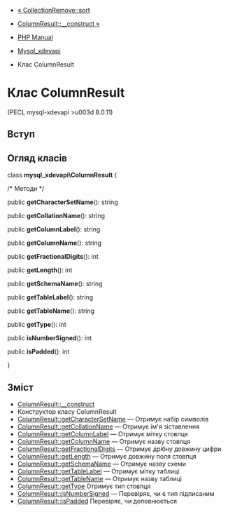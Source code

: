 - [« CollectionRemove::sort](mysql-xdevapi-collectionremove.sort.md)
- [ColumnResult::\_\_construct »](mysql-xdevapi-columnresult.construct.md)

- [PHP Manual](index.md)
- [Mysql_xdevapi](book.mysql-xdevapi.md)
- Клас ColumnResult

# Клас ColumnResult

(PECL mysql-xdevapi \>u003d 8.0.11)

## Вступ

## Огляд класів

class **mysql_xdevapi\ColumnResult** {

/\* Методи \*/

public **getCharacterSetName**(): string

public **getCollationName**(): string

public **getColumnLabel**(): string

public **getColumnName**(): string

public **getFractionalDigits**(): int

public **getLength**(): int

public **getSchemaName**(): string

public **getTableLabel**(): string

public **getTableName**(): string

public **getType**(): int

public **isNumberSigned**(): int

public **isPadded**(): int

}

## Зміст

- [ColumnResult::\_\_construct](mysql-xdevapi-columnresult.construct.md)
- Конструктор класу ColumnResult
- [ColumnResult::getCharacterSetName](mysql-xdevapi-columnresult.getcharactersetname.md)
— Отримує набір символів
- [ColumnResult::getCollationName](mysql-xdevapi-columnresult.getcollationname.md)
— Отримує ім'я зіставлення
- [ColumnResult::getColumnLabel](mysql-xdevapi-columnresult.getcolumnlabel.md)
— Отримує мітку стовпця
- [ColumnResult::getColumnName](mysql-xdevapi-columnresult.getcolumnname.md)
— Отримує назву стовпця
- [ColumnResult::getFractionalDigits](mysql-xdevapi-columnresult.getfractionaldigits.md)
— Отримує дрібну довжину цифри
- [ColumnResult::getLength](mysql-xdevapi-columnresult.getlength.md)
— Отримує довжину поля стовпця
- [ColumnResult::getSchemaName](mysql-xdevapi-columnresult.getschemaname.md)
— Отримує назву схеми
- [ColumnResult::getTableLabel](mysql-xdevapi-columnresult.gettablelabel.md)
— Отримує мітку таблиці
- [ColumnResult::getTableName](mysql-xdevapi-columnresult.gettablename.md)
— Отримує назву таблиці
- [ColumnResult::getType](mysql-xdevapi-columnresult.gettype.md)
Отримує тип стовпця
- [ColumnResult::isNumberSigned](mysql-xdevapi-columnresult.isnumbersigned.md)
— Перевіряє, чи є тип підписаним
- [ColumnResult::isPadded](mysql-xdevapi-columnresult.ispadded.md)
Перевіряє, чи доповнюється
